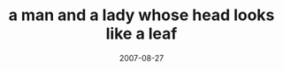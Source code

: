 ---
layout: base.njk
title : 'a man and a lady whose head looks like a leaf' 
view_title : 'a man and a lady whose head looks like a leaf' 
year : '2007' 
date : '2007-08-27' 
img_file : '/drawing/amanandaladywhoseheadlookslikealeaf.png' 
html_file : 'amanandaladywhoseheadlookslikealeaf' 
next_html : 'itsasmallworld.html' 
year_order : '116' 
permalink : "title/{{html_file}}.html"
---